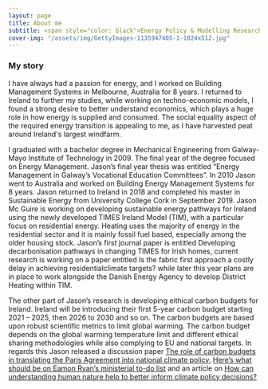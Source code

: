 ```yaml
---
layout: page
title: About me
subtitle: <span style="color: black">Energy Policy & Modelling Researcher and Sustainable Energy Community founder</span>
cover-img: "/assets/img/GettyImages-1135947405-1-1024x512.jpg"
---
```




### My story

I have always had a passion for energy, and I worked on Building Management Systems in Melbourne, Australia for 8 years. I returned to Ireland to further my studies, while working on techno-economic models, I found a strong desire to better understand economics, which plays a huge role in how energy is supplied and consumed. The social equality aspect of the required energy transition is appealing to me, as I have harvested peat around Ireland's largest windfarm. 

I graduated with a bachelor degree in Mechanical Engineering from Galway-Mayo Institute of Technology in 2009. The final year of the degree focused on Energy Management. Jason’s final year thesis was entitled “Energy Management in Galway’s Vocational Education Committees”. In 2010 Jason went to Australia and worked on Building Energy Management Systems for 8 years. Jason returned to Ireland in 2018 and completed his master in Sustainable Energy from University College Cork in September 2019.
Jason Mc Guire is working on developing sustainable energy pathways for Ireland using the newly developed TIMES Ireland Model (TIM), with a particular focus on residential energy. Heating uses the majority of energy in the residential sector and it is mainly fossil fuel based, especially among the older housing stock. Jason’s first journal paper is entitled Developing decarbonisation pathways in changing TIMES for Irish homes, current research is working on a paper entitled Is the fabric first approach a costly delay in achieving residentialclimate targets? while later this year plans are in place to work alongside the Danish Energy Agency to develop District Heating within TIM.

The other part of Jason’s research is developing eithical carbon budgets for Ireland. Ireland will be introducing their first 5-year carbon budget starting 2021 – 2025, then 2026 to 2030 and so on. The carbon budgets are based upon robust scientific metrics to limit global warming. The carbon budget depends on the global warming temperature limit and different ethical sharing methodologies while also complying to EU and national targets. In regards this Jason released a discussion paper [The role of carbon budgets in translating the Paris Agreement into national climate policy](https://www.marei.ie/wp-content/uploads/2020/10/Discussion-Paper_The-role-of-carbon-budgets-in-translating-the-Paris-Agreement-into-national-climate-policy.pdf), [Here’s what should be on Eamon Ryan’s ministerial to-do list](https://www.rte.ie/brainstorm/2020/0707/1151798-eamon-ryan-minister-climate-change-heating-transport/) and an article on [How can understanding human nature help to better inform climate policy decisions?](https://www.rte.ie/brainstorm/2021/0914/1246636-human-nature-social-discount-rate-climate-change-policies/)
